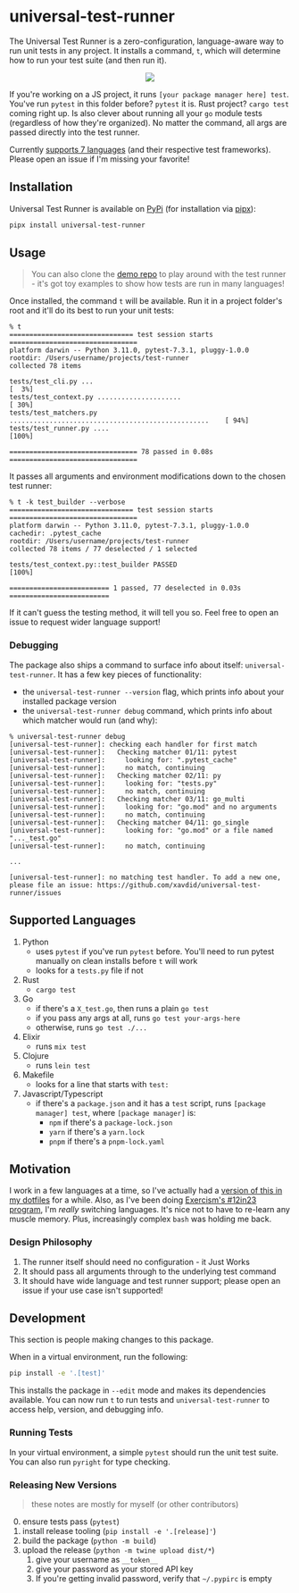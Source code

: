# universal-test-runner

The Universal Test Runner is a zero-configuration, language-aware way to run unit tests in any project. It installs a command, `t`, which will determine how to run your test suite (and then run it).

<p align="center">
   <a href="https://github.com/xavdid/test-runner-demo/raw/main/_demo/demo-min.gif">
      <img src="https://github.com/xavdid/test-runner-demo/raw/main/_demo/demo-min.gif"/>
   </a>
</p>

If you're working on a JS project, it runs `[your package manager here] test`. You've run `pytest` in this folder before? `pytest` it is. Rust project? `cargo test` coming right up. Is also clever about running all your `go` module tests (regardless of how they're organized). No matter the command, all args are passed directly into the test runner.

Currently [supports 7 languages](#supported-languages) (and their respective test frameworks). Please open an issue if I'm missing your favorite!

## Installation

Universal Test Runner is available on [PyPi](https://pypi.org/project/universal-test-runner/) (for installation via [pipx](https://pypa.github.io/pipx/)):

```bash
pipx install universal-test-runner
```

## Usage

> You can also clone the [demo repo](https://github.com/xavdid/test-runner-demo) to play around with the test runner - it's got toy examples to show how tests are run in many languages!

Once installed, the command `t` will be available. Run it in a project folder's root and it'll do its best to run your unit tests:

```
% t
=============================== test session starts ================================
platform darwin -- Python 3.11.0, pytest-7.3.1, pluggy-1.0.0
rootdir: /Users/username/projects/test-runner
collected 78 items

tests/test_cli.py ...                                                        [  3%]
tests/test_context.py .....................                                  [ 30%]
tests/test_matchers.py ..................................................    [ 94%]
tests/test_runner.py ....                                                    [100%]

================================ 78 passed in 0.08s ================================
```

It passes all arguments and environment modifications down to the chosen test runner:

```
% t -k test_builder --verbose
=============================== test session starts ================================
platform darwin -- Python 3.11.0, pytest-7.3.1, pluggy-1.0.0
cachedir: .pytest_cache
rootdir: /Users/username/projects/test-runner
collected 78 items / 77 deselected / 1 selected

tests/test_context.py::test_builder PASSED                                   [100%]

========================= 1 passed, 77 deselected in 0.03s =========================
```

If it can't guess the testing method, it will tell you so. Feel free to open an issue to request wider language support!

### Debugging

The package also ships a command to surface info about itself: `universal-test-runner`. It has a few key pieces of functionality:

- the `universal-test-runner --version` flag, which prints info about your installed package version
- the `universal-test-runner debug` command, which prints info about which matcher would run (and why):

```
% universal-test-runner debug
[universal-test-runner]: checking each handler for first match
[universal-test-runner]:   Checking matcher 01/11: pytest
[universal-test-runner]:     looking for: ".pytest_cache"
[universal-test-runner]:     no match, continuing
[universal-test-runner]:   Checking matcher 02/11: py
[universal-test-runner]:     looking for: "tests.py"
[universal-test-runner]:     no match, continuing
[universal-test-runner]:   Checking matcher 03/11: go_multi
[universal-test-runner]:     looking for: "go.mod" and no arguments
[universal-test-runner]:     no match, continuing
[universal-test-runner]:   Checking matcher 04/11: go_single
[universal-test-runner]:     looking for: "go.mod" or a file named "..._test.go"
[universal-test-runner]:     no match, continuing

...

[universal-test-runner]: no matching test handler. To add a new one, please file an issue: https://github.com/xavdid/universal-test-runner/issues
```

## Supported Languages

1. Python
   - uses `pytest` if you've run `pytest` before. You'll need to run pytest manually on clean installs before `t` will work
   - looks for a `tests.py` file if not
2. Rust
   - `cargo test`
3. Go
   - if there's a `X_test.go`, then runs a plain `go test`
   - if you pass any args at all, runs `go test your-args-here`
   - otherwise, runs `go test ./...`
4. Elixir
   - runs `mix test`
5. Clojure
   - runs `lein test`
6. Makefile
   - looks for a line that starts with `test:`
7. Javascript/Typescript
   - if there's a `package.json` and it has a `test` script, runs `[package manager] test`, where `[package manager]` is:
     - `npm` if there's a `package-lock.json`
     - `yarn` if there's a `yarn.lock`
     - `pnpm` if there's a `pnpm-lock.yaml`

## Motivation

I work in a few languages at a time, so I've actually had a [version of this in my dotfiles](https://github.com/xavdid/dotfiles/blob/6bd5f56b1f9ad2dcef9f8b72413d30779b378aef/node/aliases.zsh#L45-L73) for a while. Also, as I've been doing [Exercism's #12in23 program](https://exercism.org/challenges/12in23), I'm _really_ switching languages. It's nice not to have to re-learn any muscle memory. Plus, increasingly complex `bash` was holding me back.

### Design Philosophy

1. The runner itself should need no configuration - it Just Works
2. It should pass all arguments through to the underlying test command
3. It should have wide language and test runner support; please open an issue if your use case isn't supported!

## Development

This section is people making changes to this package.

When in a virtual environment, run the following:

```bash
pip install -e '.[test]'
```

This installs the package in `--edit` mode and makes its dependencies available. You can now run `t` to run tests and `universal-test-runner` to access help, version, and debugging info.

### Running Tests

In your virtual environment, a simple `pytest` should run the unit test suite. You can also run `pyright` for type checking.

### Releasing New Versions

> these notes are mostly for myself (or other contributors)

0. ensure tests pass (`pytest`)
1. install release tooling (`pip install -e '.[release]'`)
2. build the package (`python -m build`)
3. upload the release (`python -m twine upload dist/*`)
   1. give your username as `__token__`
   2. give your password as your stored API key
   3. If you're getting invalid password, verify that `~/.pypirc` is empty
